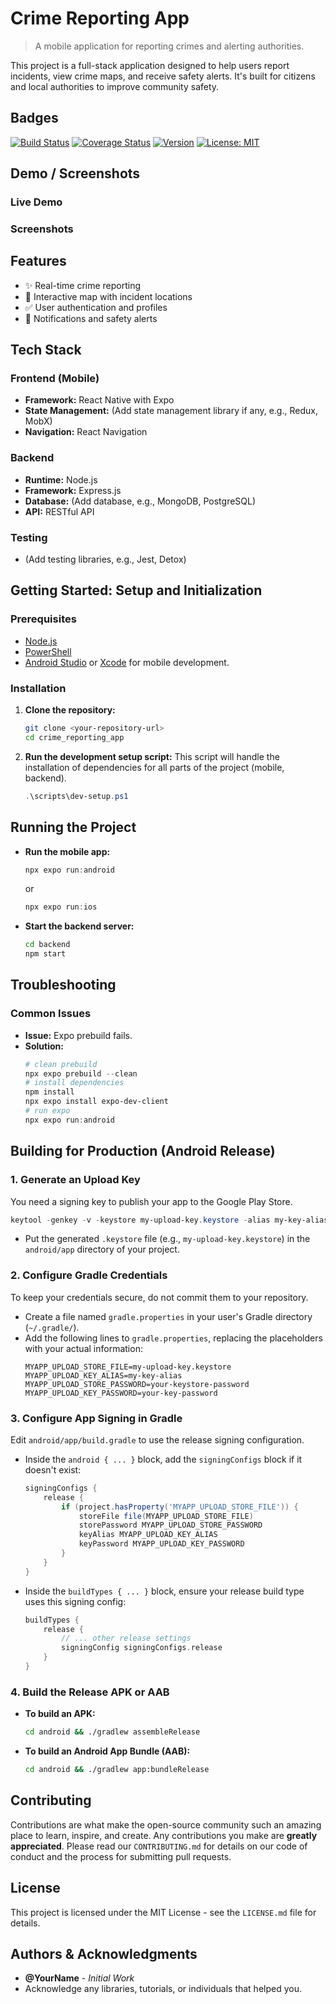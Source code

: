 # Crime Reporting App

> A mobile application for reporting crimes and alerting authorities.

This project is a full-stack application designed to help users report incidents, view crime maps, and receive safety alerts. It's built for citizens and local authorities to improve community safety.

## Badges

<!-- Add badges here from shields.io -->

[![Build Status](https://img.shields.io/travis/com/user/repo.svg)](https://travis-ci.com/user/repo)
[![Coverage Status](https://img.shields.io/coveralls/github/user/repo.svg)](https://coveralls.io/github/user/repo?branch=main)
[![Version](https://img.shields.io/github/v/release/user/repo)](https://github.com/user/repo/releases)
[![License: MIT](https://img.shields.io/badge/License-MIT-yellow.svg)](https://opensource.org/licenses/MIT)

## Demo / Screenshots

### Live Demo

<!-- [Link to your live demo](https://your-project-demo.com) -->

### Screenshots

<!-- ![Screenshot of the main dashboard](./docs/images/screenshot-dashboard.png) -->

## Features

- ✨ Real-time crime reporting
- 🚀 Interactive map with incident locations
- ✅ User authentication and profiles
- 🔔 Notifications and safety alerts

## Tech Stack

### Frontend (Mobile)

- **Framework:** React Native with Expo
- **State Management:** (Add state management library if any, e.g., Redux, MobX)
- **Navigation:** React Navigation

### Backend

- **Runtime:** Node.js
- **Framework:** Express.js
- **Database:** (Add database, e.g., MongoDB, PostgreSQL)
- **API:** RESTful API

### Testing

- (Add testing libraries, e.g., Jest, Detox)

## Getting Started: Setup and Initialization

### Prerequisites

- [Node.js](https://nodejs.org/)
- [PowerShell](https://docs.microsoft.com/en-us/powershell/scripting/install/installing-powershell)
- [Android Studio](https://developer.android.com/studio) or [Xcode](https://developer.apple.com/xcode/) for mobile development.

### Installation

1.  **Clone the repository:**

    ```sh
    git clone <your-repository-url>
    cd crime_reporting_app
    ```

2.  **Run the development setup script:**
    This script will handle the installation of dependencies for all parts of the project (mobile, backend).
    ```powershell
    .\scripts\dev-setup.ps1
    ```

## Running the Project

- **Run the mobile app:**

  ```powershell
  npx expo run:android
  ```

  or

  ```powershell
  npx expo run:ios
  ```

- **Start the backend server:**
  ```sh
  cd backend
  npm start
  ```

## Troubleshooting

### Common Issues

- **Issue:** Expo prebuild fails.
- **Solution:**
  ```powershell
  # clean prebuild
  npx expo prebuild --clean
  # install dependencies
  npm install
  npx expo install expo-dev-client
  # run expo
  npx expo run:android
  ```

## Building for Production (Android Release)

### 1. Generate an Upload Key

You need a signing key to publish your app to the Google Play Store.

```powershell
keytool -genkey -v -keystore my-upload-key.keystore -alias my-key-alias -keyalg RSA -keysize 2048 -validity 10000
```

- Put the generated `.keystore` file (e.g., `my-upload-key.keystore`) in the `android/app` directory of your project.

### 2. Configure Gradle Credentials

To keep your credentials secure, do not commit them to your repository.

- Create a file named `gradle.properties` in your user's Gradle directory (`~/.gradle/`).
- Add the following lines to `gradle.properties`, replacing the placeholders with your actual information:
  ```
  MYAPP_UPLOAD_STORE_FILE=my-upload-key.keystore
  MYAPP_UPLOAD_KEY_ALIAS=my-key-alias
  MYAPP_UPLOAD_STORE_PASSWORD=your-keystore-password
  MYAPP_UPLOAD_KEY_PASSWORD=your-key-password
  ```

### 3. Configure App Signing in Gradle

Edit `android/app/build.gradle` to use the release signing configuration.

- Inside the `android { ... }` block, add the `signingConfigs` block if it doesn't exist:

  ```groovy
  signingConfigs {
      release {
          if (project.hasProperty('MYAPP_UPLOAD_STORE_FILE')) {
              storeFile file(MYAPP_UPLOAD_STORE_FILE)
              storePassword MYAPP_UPLOAD_STORE_PASSWORD
              keyAlias MYAPP_UPLOAD_KEY_ALIAS
              keyPassword MYAPP_UPLOAD_KEY_PASSWORD
          }
      }
  }
  ```

- Inside the `buildTypes { ... }` block, ensure your release build type uses this signing config:
  ```groovy
  buildTypes {
      release {
          // ... other release settings
          signingConfig signingConfigs.release
      }
  }
  ```

### 4. Build the Release APK or AAB

- **To build an APK:**

  ```sh
  cd android && ./gradlew assembleRelease
  ```

- **To build an Android App Bundle (AAB):**
  ```sh
  cd android && ./gradlew app:bundleRelease
  ```

## Contributing

Contributions are what make the open-source community such an amazing place to learn, inspire, and create. Any contributions you make are **greatly appreciated**. Please read our `CONTRIBUTING.md` for details on our code of conduct and the process for submitting pull requests.

## License

This project is licensed under the MIT License - see the `LICENSE.md` file for details.

## Authors & Acknowledgments

- **@YourName** - _Initial Work_
- Acknowledge any libraries, tutorials, or individuals that helped you.
